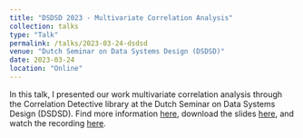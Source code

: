 ```yaml
---
title: "DSDSD 2023 - Multivariate Correlation Analysis"
collection: talks
type: "Talk"
permalink: /talks/2023-03-24-dsdsd
venue: "Dutch Seminar on Data Systems Design (DSDSD)"
date: 2023-03-24
location: "Online"
---
```


In this talk, I presented our work multivariate correlation analysis through the Correlation Detective library at the Dutch Seminar on Data Systems Design (DSDSD).
Find more information [here](https://dsdsd.da.cwi.nl/past_talks/Jens-d-Hondt/), download the slides [here](/files/dsdsd_23_03_2023_20min.pptx), and watch the recording [here](https://www.youtube.com/watch?v=qS0wJAr4Xtc).
